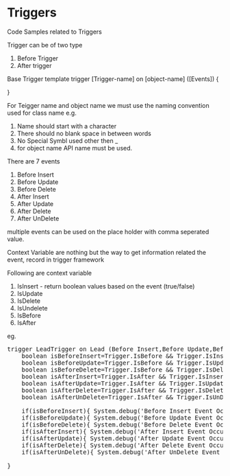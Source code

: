 # Triggers
Code Samples related to Triggers

Trigger can be of two type
1. Before Trigger
2. After trigger

Base Trigger template
trigger [Trigger-name] on [object-name] ([Events]) {

}

For Teigger name and object name we must use the naming convention used for class name e.g.
1. Name should start with a character
2. There should no blank space in between words
3. No Special Symbl used other then _
4. for object name API name must be used.

There are 7 events
1. Before Insert
2. Before Update
3. Before Delete
4. After Insert
5. After Update
6. After Delete
7. After UnDelete

multiple events can be used on the place holder with comma seperated value.

Context Variable are nothing but the way to get information related the event, record in trigger framework

Following are context variable
1. IsInsert - return boolean values based on the event (true/false)
2. IsUpdate
3. IsDelete
4. IsUndelete
5. IsBefore
6. IsAfter


eg.
<Pre>
trigger LeadTrigger on Lead (Before Insert,Before Update,Before Delete,After Insert,After Update,After Delete,After UnDelete) {
	boolean isBeforeInsert=Trigger.IsBefore && Trigger.IsInsert;
    boolean isBeforeUpdate=Trigger.IsBefore && Trigger.IsUpdate;
    boolean isBeforeDelete=Trigger.IsBefore && Trigger.IsDelete;
    boolean isAfterInsert=Trigger.IsAfter && Trigger.IsInsert;
    boolean isAfterUpdate=Trigger.IsAfter && Trigger.IsUpdate;
    boolean isAfterDelete=Trigger.IsAfter && Trigger.IsDelete;
    boolean isAfterUnDelete=Trigger.IsAfter && Trigger.IsUnDelete;
    
    if(isBeforeInsert){ System.debug('Before Insert Event Occurs');}
    if(isBeforeUpdate){ System.debug('Before Update Event Occurs');}
    if(isBeforeDelete){ System.debug('Before Delete Event Occurs');}
    if(isAfterInsert){ System.debug('After Insert Event Occurs');}
    if(isAfterUpdate){ System.debug('After Update Event Occurs');}
    if(isAfterDelete){ System.debug('After Delete Event Occurs');}
    if(isAfterUnDelete){ System.debug('After UnDelete Event Occurs');}
    
}
</Pre>